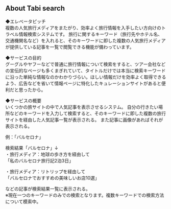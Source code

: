 

## About Tabi search
◆エレベータピッチ<br>
複数の人気旅行メディアをまたがり、効率よく旅行情報を入手したい方向けのトラベル情報検索システムです。
旅行に関するキーワード（旅行先やホテル名、交通機関名など）を入れると、そのキーワードに即した複数の人気旅行メディアが提供している記事を一覧で閲覧できる機能が備わっています。

◆サービスの目的<br>
グーグルやヤフーなどで普通に旅行情報について検索をすると、ツアー会社などの宣伝的なページも多くまぎれていて、タイトルだけでは本当に検索キーワードに沿った単純な情報なのかわかりづらい。ほしい情報だけを効率よく取得できるよう、広告などを省いて情報ページに特化したキュレーションサイトがあると便利だと思ったから。

◆サービスの概要<br>
いくつかの旅サイトの中で人気記事を表示させるシステム。
自分の行きたい場所などのキーワードを入力して検索すると、そのキーワードに即した複数の旅行サイトを経由した人気記事一覧が表示される。
また記事に画像があればそれが表示される。

例：「バルセロナ」

検索結果「バルセロナ」↓<br>
・旅行メディア：地球の歩き方を経由して<br>
「私のバルセロナ旅行記2泊3日」

・旅行メディア：リトリップを経由して<br>
「バルセロナでおすすめの美味しいお店10選」

などの記事が検索結果一覧に表示される。<br>
※現在一つのキーワードのみでの検索となります。複数キーワードでの検索方法について模索中。


